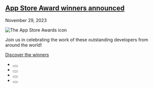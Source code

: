 <a class="article-title" href="/news/?id=0iphuoc7"><h2>App Store Award winners announced</h2></a> 
<div class="article-text-wrapper no-margin-top"> 
 <p class="lighter article-date">November 29, 2023</p> 
 <span class="article-text">
  <div class="inline-article-image">
   <img src="https://devimages-cdn.apple.com/wwdc-services/articles/images/3AB36E43-9934-4A0D-99EC-113C5EE107A9/2048.jpeg" data-img-dark="https://devimages-cdn.apple.com/wwdc-services/articles/images/3AB36E43-9934-4A0D-99EC-113C5EE107A9/2048.jpeg" data-hires="false" alt="The App Store Awards icon">
  </div><p>Join us in celebrating the work of these outstanding developers from around the world!</p><p><a href="http://developer.apple.com/app-store/app-store-awards-2023/">Discover <span class="icon icon-after icon-chevronright nowrap">the winners</span></a></p></span> 
</div> 
<section class="social-share-container"> 
 <ul class="sharesheet-options"> 
  <li class="social-option"> <button class="icon icon-facebook social-icon" data-href="https://developer.apple.com/news/?id=0iphuoc7" data-share-type="facebook" aria-label="Share via Facebook"> </button> </li> 
  <li class="social-option"> <button class="icon icon-twitter social-icon" data-href="https://developer.apple.com/news/?id=0iphuoc7" data-share-type="twitter" aria-label="Share via Twitter"></button> </li> 
  <li class="social-option"> <button class="icon icon-mail social-icon" data-href="https://developer.apple.com/news/?id=0iphuoc7" data-share-type="mail" data-title="App Store Award winners announced - Latest News - Apple Developer" data-description="https://developer.apple.com/news/?id=0iphuoc7" aria-label="Share via mail"></button> </li> 
  <li class="social-option"> <button class="icon icon-link social-icon" data-href="https://developer.apple.com/news/?id=0iphuoc7" data-share-type="copy" data-copy-title="Copied to clipboard" aria-label="Share via link"></button> </li> 
 </ul> 
</section>